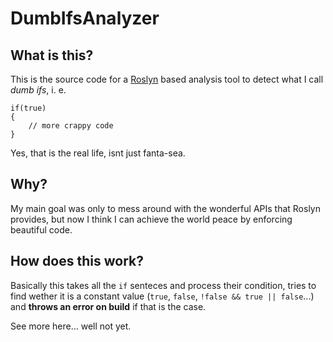 # DumbIfsAnalyzer  
  
## What is this?
This is the source code for a [Roslyn](https://github.com/dotnet/roslyn) based analysis tool to detect what I call *dumb ifs*, i. e.

```  
if(true)  
{  
    // more crappy code
}  
```  

Yes, that is the real life, isnt just fanta-sea.

## Why?
My main goal was only to mess around with the wonderful APIs that Roslyn provides, but now I think I can achieve the world peace by enforcing beautiful code.  

## How does this work?
Basically this takes all the `if` senteces and process their condition, tries to find wether it is a constant value (`true`, `false`, `!false && true || false`...) and **throws an error on build** if that is the case.

See more here... well not yet.
